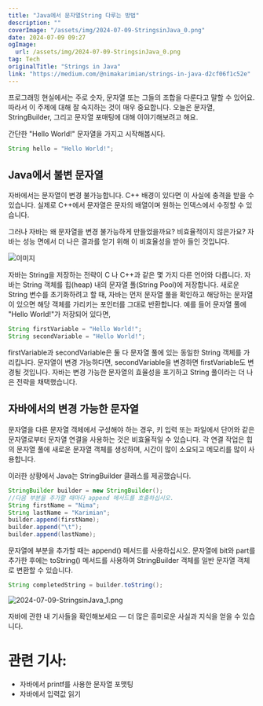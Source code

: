 ```yaml
---
title: "Java에서 문자열String 다루는 방법"
description: ""
coverImage: "/assets/img/2024-07-09-StringsinJava_0.png"
date: 2024-07-09 09:27
ogImage: 
  url: /assets/img/2024-07-09-StringsinJava_0.png
tag: Tech
originalTitle: "Strings in Java"
link: "https://medium.com/@nimakarimian/strings-in-java-d2cf06f1c52e"
---
```



프로그래밍 현실에서는 주로 숫자, 문자열 또는 그들의 조합을 다룬다고 말할 수 있어요. 따라서 이 주제에 대해 잘 숙지하는 것이 매우 중요합니다. 오늘은 문자열, StringBuilder, 그리고 문자열 포매팅에 대해 이야기해보려고 해요.

간단한 "Hello World!" 문자열을 가지고 시작해봅시다.

```js
String hello = "Hello World!";
```

## Java에서 불변 문자열

<div class="content-ad"></div>

자바에서는 문자열이 변경 불가능합니다. C++ 배경이 있다면 이 사실에 충격을 받을 수 있습니다. 실제로 C++에서 문자열은 문자의 배열이며 원하는 인덱스에서 수정할 수 있습니다.

그러나 자바는 왜 문자열을 변경 불가능하게 만들었을까요? 비효율적이지 않은가요? 자바는 성능 면에서 더 나은 결과를 얻기 위해 이 비효율성을 받아 들인 것입니다.

![이미지](/assets/img/2024-07-09-StringsinJava_0.png)

<div class="content-ad"></div>

자바는 String을 저장하는 전략이 C 나 C++과 같은 몇 가지 다른 언어와 다릅니다. 자바는 String 객체를 힙(heap) 내의 문자열 풀(String Pool)에 저장합니다. 새로운 String 변수를 초기화하려고 할 때, 자바는 먼저 문자열 풀을 확인하고 해당하는 문자열이 있으면 해당 객체를 가리키는 포인터를 그대로 반환합니다. 예를 들어 문자열 풀에 "Hello World!"가 저장되어 있다면,

```java
String firstVariable = "Hello World!";
String secondVariable = "Hello World!";
```

firstVariable과 secondVariable은 둘 다 문자열 풀에 있는 동일한 String 객체를 가리킵니다. 문자열이 변경 가능하다면, secondVariable을 변경하면 firstVariable도 변경될 것입니다. 자바는 변경 가능한 문자열의 효율성을 포기하고 String 풀이라는 더 나은 전략을 채택했습니다.

## 자바에서의 변경 가능한 문자열

<div class="content-ad"></div>

문자열을 다른 문자열 객체에서 구성해야 하는 경우, 키 입력 또는 파일에서 단어와 같은 문자열로부터 문자열 연결을 사용하는 것은 비효율적일 수 있습니다. 각 연결 작업은 힙의 문자열 풀에 새로운 문자열 객체를 생성하며, 시간이 많이 소요되고 메모리를 많이 사용합니다.

이러한 상황에서 Java는 StringBuilder 클래스를 제공했습니다.

```java
StringBuilder builder = new StringBuilder();
//다음 부분을 추가할 때마다 append 메서드를 호출하십시오.
String firstName = "Nima";
String lastName = "Karimian";
builder.append(firstName);
builder.append("\t");
builder.append(lastName);
```

문자열에 부분을 추가할 때는 append() 메서드를 사용하십시오. 문자열에 bit와 part를 추가한 후에는 toString() 메서드를 사용하여 StringBuilder 객체를 일반 문자열 객체로 변환할 수 있습니다.

<div class="content-ad"></div>

```java
String completedString = builder.toString();
```

![2024-07-09-StringsinJava_1.png](/assets/img/2024-07-09-StringsinJava_1.png)

자바에 관한 내 기사들을 확인해보세요 — 더 많은 흥미로운 사실과 지식을 얻을 수 있습니다.

# 관련 기사:

<div class="content-ad"></div>

- 자바에서 printf를 사용한 문자열 포맷팅
- 자바에서 입력값 읽기